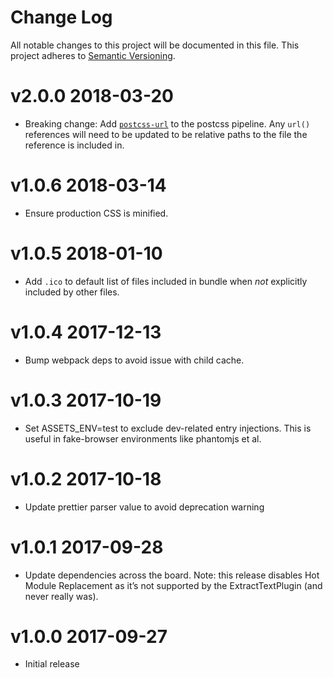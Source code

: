 # Change Log

All notable changes to this project will be documented in this file.
This project adheres to [Semantic Versioning](http://semver.org/).

# v2.0.0 2018-03-20

* Breaking change: Add [`postcss-url`](https://github.com/postcss/postcss-url) to the postcss pipeline. Any `url()` references will need to be updated to be relative paths to the file the reference is included in.

# v1.0.6 2018-03-14

* Ensure production CSS is minified.

# v1.0.5 2018-01-10

* Add `.ico` to default list of files included in bundle when *not* explicitly included by other files.

# v1.0.4 2017-12-13

* Bump webpack deps to avoid issue with child cache.

# v1.0.3 2017-10-19

* Set ASSETS_ENV=test to exclude dev-related entry injections. This is useful in fake-browser environments like phantomjs et al.

# v1.0.2 2017-10-18

* Update prettier parser value to avoid deprecation warning

# v1.0.1 2017-09-28

* Update dependencies across the board. Note: this release disables Hot Module Replacement as it’s not supported by the ExtractTextPlugin (and never really was).

# v1.0.0 2017-09-27

* Initial release